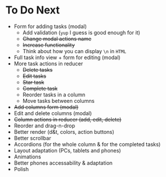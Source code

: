 # To Do Next

- Form for adding tasks (modal)
  - Add validation (`yup` I guess is good enough for it)
  - ~~Change modal actions name~~
  - ~~Increase functionality~~
  - Think about how you can display `\n` in `HTML`
- Full task info view + form for editing (modal)
- More task actions in reducer
  - ~~Delete tasks~~
  - ~~Edit tasks~~
  - ~~Star task~~
  - ~~Complete task~~
  - Reorder tasks in a column
  - Move tasks between columns
- ~~Add columns form (modal)~~
- Edit and delete columns (modal)
- ~~Column actions in reducer (add, edit, delete)~~
- Reorder and drag-n-drop
- Better render (d&t, colors, action buttons)
- Better scrollbar
- Accordions (for the whole column & for the completed tasks)
- Layout adaptation (PCs, tablets and phones)
- Animations
- Better phones accessability & adaptation
- Polish
